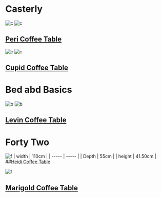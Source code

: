 # Casterly
![c](https://res.cloudinary.com/castlery/image/private/w_1000,f_auto,q_auto/b_rgb:F3F3F3,c_fit/v1639132792/crusader/variants/50850023/Peri-Coffee-Table-Shared2.jpg)
![c](https://img.castlery.sg/products/images/3331/large_x2/peri-coffee-table.jpg?1496383557)
## [Peri Coffee Table](https://www.castlery.com/sg/products/peri-coffee-table)

![c](https://res.cloudinary.com/castlery/image/private/w_1000,f_auto,q_auto/b_rgb:F3F3F3,c_fit/v1636706833/crusader/variants/50850016/Cupid-Coffee-Table-Shared1.jpg)
![c](https://img.castlery.sg/products/images/192417/large_x2/cupid-base.jpg?1590987679)
## [Cupid Coffee Table](https://www.castlery.com/sg/products/cupid-coffee-table)

# Bed abd Basics
![b](https://cdn.bedandbasics.sg/media/catalog/product/cache/image/700x500/8dfaea894a221b45920cee25b236c3fe/l/e/levin-coffee-table-cover-1.jpg)
![b](https://cdn.bedandbasics.sg/media/catalog/product/cache/image/700x500/8dfaea894a221b45920cee25b236c3fe/l/e/levin-coffee-table-cover-6.jpg)
## [Levin Coffee Table](https://www.bedandbasics.sg/furniture/living-room/coffee-tables/levin-coffee-table.html)

# Forty Two
![f](https://www.fortytwo.sg/media/catalog/product/cache/1/image/600x286/040ec09b1e35df139433887a97daa66f/3/m/3m-115.jpg)
| width | 110cm |
| ----- | ----- |
| Depth | 55cm |
| height | 41.50cm |
##[Heidi Coffee Table](https://www.fortytwo.sg/living-room/coffee-table/heidi-coffee-table.html)

![f](https://www.fortytwo.sg/media/catalog/product/cache/1/image/600x570/040ec09b1e35df139433887a97daa66f/f/3/f311te.jpg)
## [Marigold Coffee Table](https://www.fortytwo.sg/living-room/coffee-table/marigold-coffee-table.html)

